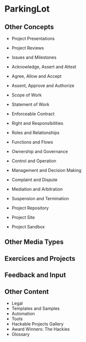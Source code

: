 # ParkingLot


## Other Concepts


* Project Presentations 
* Project Reviews
* Issues and Milestones


* Acknowledge, Assert and Attest
* Agree, Allow and Accept  
* Assent, Approve and Authorize

* Scope of Work
* Statement of Work
* Enforceable Contract

* Right and Responsibilities 
* Roles and Relationships
* Functions and Flows

* Ownership and Governance
* Control and Operation
* Management and Decision Making

* Complaint and Dispute
* Mediation and Arbitration
* Suspension and Termination

* Project Repository
* Project Site
* Project Sandbox

## Other Media Types

## Exercices and Projects

## Feedback and Input

## Other Content

* Legal 
* Templates and Samples
* Automation
* Tools
* Hackable Projects Gallery
* Award Winners: The Hackies
* Glossary
